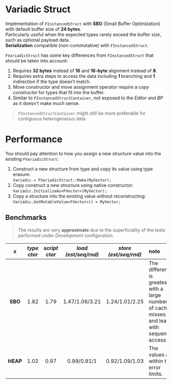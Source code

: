 # Variadic Struct

Implementation of `FInstancedStruct` with **SBO** (Small Buffer Optimization) with default buffer size of **24 bytes**.  
Particularly useful when the expected types rarely exceed the buffer size, such as optional payload data.  
**Serialization** compatible (non-commutative) with `FInstancedStruct`.  

`FVariadicStruct` has some key differences from `FInstancedStruct` that should be taken into account:
1. Requires **32 bytes** instead of **16** and **16-byte** alignment instead of **8**.
2. Requires extra steps to access the data including **1** branching and **1** indirection if the type doesn't match.
3. Move constructor and move assignment operator require a *copy constructor* for types that fit into the buffer.
4. Similar to `FInstancedStructContainer`, not exposed to the *Editor* and *BP* as it doesn't make much sense.
 
> `FInstancedStructContainer` might still be more preferable for contiguous heterogeneous data.

# Performance

You should pay attention to how you assign a new structure value into the existing `FVariadicStruct`:
1. Construct a new structure from type and copy its value using type erasure:  
   `Variadic = FVariadicStruct::Make(MyVector);`
3. Copy construct a new structure using native constructor:  
   `Variadic.InitializeAs<FVector>(MyVector);`
5. Copy a structure into the existing value without reconstructing:  
   `Variadic.GetMutableValue<FVector>() = MyVector;`

## Benchmarks

> The results are very **approximate** due to the superficiality of the tests performed under *Development* configuration.

| *x* | *type ctor* | *script ctor* | *load (est/seq/rnd)* | *store (est/seq/rnd)* | note |
|:-:|:-:|:-:|:-:|:-:|:-|
| **SBO** | 1.82 | 1.79 | 1.47/1.06/3.21 | 1.24/1.01/2.25 | The difference is greatest with a large number of cache misses and least with sequential access. |
| **HEAP** | 1.02 | 0.97 | 0.99/0.91/1 | 0.92/1.09/1.03 | The values ​​are within the error limits. |
